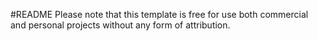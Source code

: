 #README
Please note that this template is free for use both commercial and personal projects without any form of attribution.
